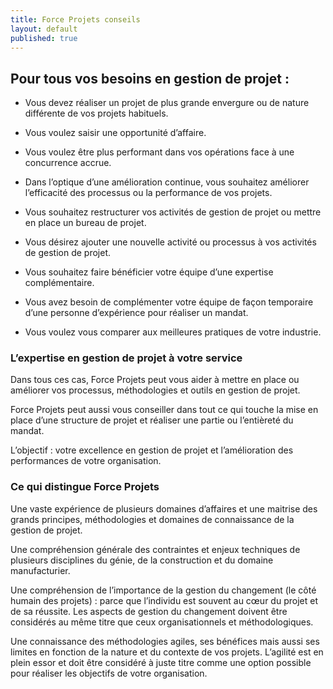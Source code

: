 ```yaml
---
title: Force Projets conseils
layout: default
published: true
---
```


## Pour tous vos besoins en gestion de projet :

- Vous devez réaliser un projet de plus grande envergure ou de nature différente de vos projets habituels.

- Vous voulez saisir une opportunité d’affaire.

- Vous voulez être plus performant dans vos opérations face à une concurrence accrue.

- Dans l’optique d’une amélioration continue, vous souhaitez améliorer l’efficacité des processus ou la performance de vos projets.

- Vous souhaitez restructurer vos activités de gestion de projet ou mettre en place un bureau de projet.

- Vous désirez ajouter une nouvelle activité ou processus à vos activités de gestion de projet.

- Vous souhaitez faire bénéficier votre équipe d’une expertise complémentaire.

- Vous avez besoin de complémenter votre équipe de façon temporaire d’une personne d’expérience pour réaliser un mandat.

- Vous voulez vous comparer aux meilleures pratiques de votre industrie.

### L’expertise en gestion de projet à votre service

Dans tous ces cas, Force Projets peut vous aider à mettre en place ou améliorer vos processus, méthodologies et outils en gestion de projet. 

Force Projets peut aussi vous conseiller dans tout ce qui touche la mise en place d’une structure de projet et réaliser une partie ou l’entièreté du mandat.

L’objectif : votre excellence en gestion de projet et l’amélioration des performances de votre organisation.


### Ce qui distingue Force Projets

Une vaste expérience de plusieurs domaines d’affaires et une maitrise des grands principes, méthodologies et domaines de connaissance de la gestion de projet.

Une compréhension générale des contraintes et enjeux techniques de plusieurs disciplines du génie, de la construction et du domaine manufacturier.

Une compréhension de l’importance de la gestion du changement (le côté humain des projets) : parce que l’individu est souvent au cœur du projet et de sa réussite. Les aspects de gestion du changement doivent être considérés au même titre que ceux organisationnels et méthodologiques.

Une connaissance des méthodologies agiles, ses bénéfices mais aussi ses limites en fonction de la nature et du contexte de vos projets. L’agilité est en plein essor et doit être considéré à juste titre comme une option possible pour réaliser les objectifs de votre organisation.